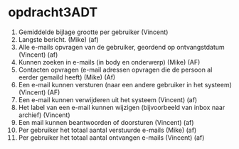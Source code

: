 # opdracht3ADT
1.	Gemiddelde bijlage grootte per gebruiker		(Vincent)
2.	Langste bericht.		(Mike) (af)
3.	Alle e-mails opvragen van de gebruiker, geordend op ontvangstdatum		(Vincent) (af)
4.	Kunnen zoeken in e-mails (in body en onderwerp)	(Mike) (AF)
5.	Contacten opvragen (e-mail adressen opvragen die de persoon al eerder gemaild heeft)	(Mike) (Af)
6.	Een e-mail kunnen versturen (naar een andere gebruiker in het systeem)		(Vincent) (AF)
7.	Een e-mail kunnen verwijderen uit het systeem		(Vincent) (af)
8.	Het label van een e-mail kunnen wijzigen (bijvoorbeeld van inbox naar archief)		(Vincent)
9.	Een mail kunnen beantwoorden of doorsturen		(Vincent) (af)
10.	Per gebruiker het totaal aantal verstuurde e-mails	(Mike) (af)
11.	Per gebruiker het totaal aantal ontvangen e-mails	(Vincent) (af)

